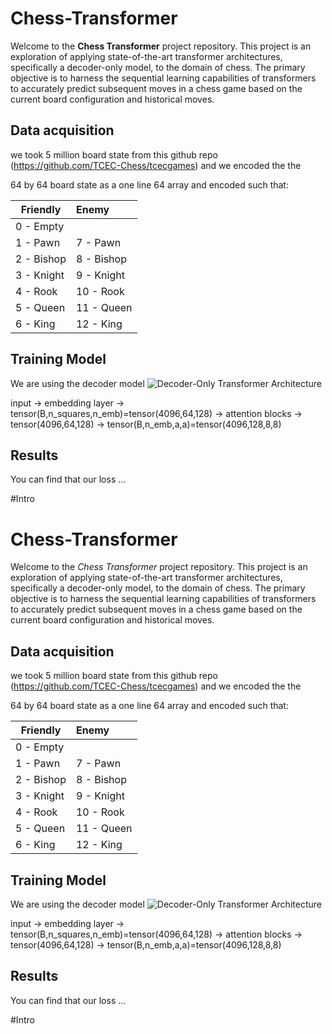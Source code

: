 # Chess-Transformer

Welcome to the **Chess Transformer** project repository. This project is an exploration of applying state-of-the-art transformer architectures, specifically a decoder-only model, to the domain of chess. The primary objective is to harness the sequential learning capabilities of transformers to accurately predict subsequent moves in a chess game based on the current board configuration and historical moves.

## Data acquisition

we took 5 million board state from this github repo (https://github.com/TCEC-Chess/tcecgames) and we encoded the the 

64 by 64 board state as a one line 64 array and encoded such that:


| Friendly   | Enemy      |
| ---------- | :--------- |
| 0 - Empty  |            |
| 1 - Pawn   | 7 - Pawn   |
| 2 - Bishop | 8 - Bishop |
| 3 - Knight | 9 - Knight |
| 4 - Rook   | 10 - Rook  |
| 5 - Queen  | 11 - Queen |
| 6 - King   | 12 - King  |

## Training Model 

We are using the decoder model
![Decoder-Only Transformer Architecture](https://i.sstatic.net/bWnx0.png)

input -> embedding layer -> tensor(B,n_squares,n_emb)=tensor(4096,64,128)
-> attention blocks -> tensor(4096,64,128) -> tensor(B,n_emb,a,a)=tensor(4096,128,8,8)


## Results

You can find that our loss  ... 

#Intro

# Chess-Transformer

Welcome to the *Chess Transformer* project repository. This project is an exploration of applying state-of-the-art transformer architectures, specifically a decoder-only model, to the domain of chess. The primary objective is to harness the sequential learning capabilities of transformers to accurately predict subsequent moves in a chess game based on the current board configuration and historical moves.

## Data acquisition

we took 5 million board state from this github repo (https://github.com/TCEC-Chess/tcecgames) and we encoded the the 

64 by 64 board state as a one line 64 array and encoded such that:


| Friendly   | Enemy      |
| ---------- | :--------- |
| 0 - Empty  |            |
| 1 - Pawn   | 7 - Pawn   |
| 2 - Bishop | 8 - Bishop |
| 3 - Knight | 9 - Knight |
| 4 - Rook   | 10 - Rook  |
| 5 - Queen  | 11 - Queen |
| 6 - King   | 12 - King  |

## Training Model 

We are using the decoder model
![Decoder-Only Transformer Architecture](https://i.sstatic.net/bWnx0.png)

input -> embedding layer -> tensor(B,n_squares,n_emb)=tensor(4096,64,128)
-> attention blocks -> tensor(4096,64,128) -> tensor(B,n_emb,a,a)=tensor(4096,128,8,8)


## Results

You can find that our loss  ... 

#Intro